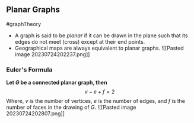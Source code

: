 ## Planar Graphs
#graphTheory 

- A graph is said to be *planar* if it can be drawn in the plane such that its edges do not meet (cross) except at their end points.
- Geographical maps are always equivalent to planar graphs.
![[Pasted image 20230724202237.png]]

### Euler's Formula
**Let $G$ be a connected planar graph, then** $$v - e + f = 2$$ Where, $v$ is the number of vertices, $e$ is the number of edges, and $f$ is the number of faces in the drawing of $G$.
![[Pasted image 20230724202807.png]]